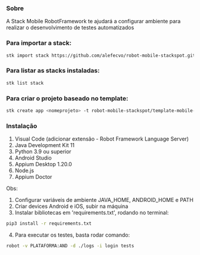 ### Sobre
A Stack Mobile RobotFramework te ajudará a configurar ambiente para realizar o desenvolvimento de testes automatizados

### Para importar a stack:

```bash
stk import stack https://github.com/alefecvo/robot-mobile-stackspot.git
```

### Para listar as stacks instaladas:

```bash
stk list stack
```

### Para criar o projeto baseado no template:

```bash
stk create app <nomeprojeto> -t robot-mobile-stackspot/template-mobile-robot
```

### Instalação

1. Visual Code (adicionar extensão - Robot Framework Language Server)
3. Java Development Kit 11
4. Python 3.9 ou superior
5. Android Studio
6. Appium Desktop 1.20.0
9. Node.js
9. Appium Doctor

Obs: 
1. Configurar variáveis de ambiente JAVA_HOME, ANDROID_HOME e PATH
2. Criar devices Android e iOS, subir na máquina
3. Instalar bibliotecas em 'requirements.txt', rodando no terminal: 

```bash
pip3 install -r requirements.txt
```

4. Para executar os testes, basta rodar comando:

```bash
robot -v PLATAFORMA:AND -d ./logs -i login tests
```
